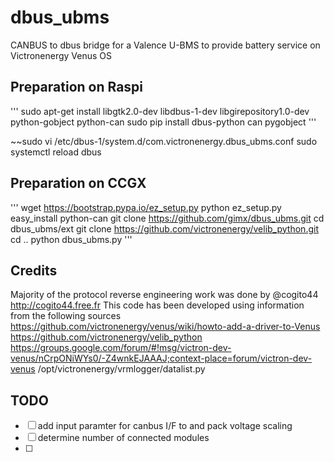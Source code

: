 # dbus_ubms
 CANBUS to dbus bridge for a Valence U-BMS to provide battery service on Victronenergy Venus OS

## Preparation on Raspi
'''
 sudo apt-get install libgtk2.0-dev  libdbus-1-dev libgirepository1.0-dev python-gobject python-can
 sudo pip install dbus-python can pygobject
'''

~~sudo vi /etc/dbus-1/system.d/com.victronenergy.dbus_ubms.conf
sudo systemctl reload dbus

## Preparation on CCGX
'''
 wget https://bootstrap.pypa.io/ez_setup.py
 python ez_setup.py
 easy_install python-can
 git clone https://github.com/gimx/dbus_ubms.git
 cd dbus_ubms/ext
 git clone https://github.com/victronenergy/velib_python.git
 cd ..
 python dbus_ubms.py
'''

## Credits
 Majority of the protocol reverse engineering work was done by @cogito44 http://cogito44.free.fr
 This code has been developed using information from the following sources
 https://github.com/victronenergy/venus/wiki/howto-add-a-driver-to-Venus
 https://github.com/victronenergy/velib_python
 https://groups.google.com/forum/#!msg/victron-dev-venus/nCrpONiWYs0/-Z4wnkEJAAAJ;context-place=forum/victron-dev-venus
 /opt/victronenergy/vrmlogger/datalist.py

## TODO
- [ ] add input paramter for canbus I/F to and pack voltage scaling
- [ ] determine number of connected modules
- [ ] 
